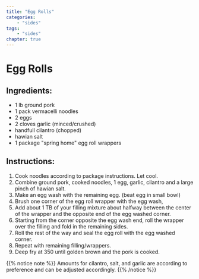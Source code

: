 ```yaml
---
title: "Egg Rolls"
categories:
    - "sides"
tags: 
    - "sides"
chapter: true
---
```

# Egg Rolls

## Ingredients:

- 1 lb ground pork
- 1 pack vermacelli noodles
- 2 eggs
- 2 cloves garlic (minced/crushed)
- handfull cilantro (chopped)
- hawian salt
- 1 package "spring home" egg roll wrappers

## Instructions:

1. Cook noodles according to package instructions. Let cool.
2. Combine ground pork, cooked noodles, 1 egg, garlic, cilantro and a large pinch of hawian salt.
3. Make an egg wash with the remaining egg. (beat egg in small bowl)
4. Brush one corner of the egg roll wrapper with the egg wash,
5. Add about 1 TB of your filling mixture about halfway between the center of the wrapper and the opposite end of the egg washed corner. 
6. Starting from the corner opposite the egg wash end, roll the wrapper over the filling and fold in the remaining sides.
7. Roll the rest of the way and seal the egg roll with the egg washed corner.
8. Repeat with remaining filling/wrappers.
9. Deep fry at 350 until golden brown and the pork is cooked.


{{% notice note %}}
Amounts for cilantro, salt, and garlic are according to preference and can be adjusted accordingly.
{{% /notice %}}


